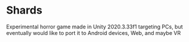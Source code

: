 # Shards

Experimental horror game made in Unity 2020.3.33f1 targeting PCs, but eventually would like to port it to Android devices, Web, and maybe VR
